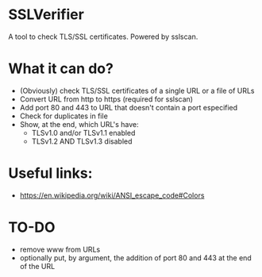 # SSLVerifier
A tool to check TLS/SSL certificates. Powered by sslscan.

# What it can do?
- (Obviously) check TLS/SSL certificates of a single URL or a file of URLs
- Convert URL from http to https (required for sslscan)
- Add port 80 and 443 to URL that doesn't contain a port especified
- Check for duplicates in file
- Show, at the end, which URL's have:
  - TLSv1.0 and/or TLSv1.1 enabled
  - TLSv1.2 AND TLSv1.3 disabled

# Useful links:
- https://en.wikipedia.org/wiki/ANSI_escape_code#Colors

# TO-DO
- remove www from URLs
- optionally put, by argument, the addition of port 80 and 443 at the end of the URL
